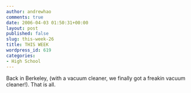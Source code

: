 ```yaml
---
author: andrewhao
comments: true
date: 2006-04-03 01:50:31+00:00
layout: post
published: false
slug: this-week-26
title: THIS WEEK
wordpress_id: 619
categories:
- High School
---
```


Back in Berkeley, (with a vacuum cleaner, we finally got a freakin vacuum cleaner!). That is all.
